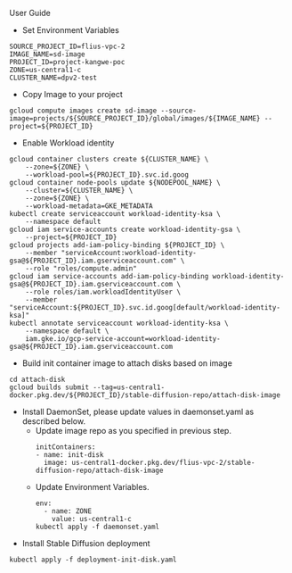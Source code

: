 
User Guide

* Set Environment Variables
```
SOURCE_PROJECT_ID=flius-vpc-2
IMAGE_NAME=sd-image
PROJECT_ID=project-kangwe-poc
ZONE=us-central1-c
CLUSTER_NAME=dpv2-test
```
* Copy Image to your project
```
gcloud compute images create sd-image --source-image=projects/${SOURCE_PROJECT_ID}/global/images/${IMAGE_NAME} --project=${PROJECT_ID}
```
* Enable Workload identity
```
gcloud container clusters create ${CLUSTER_NAME} \
    --zone=${ZONE} \
    --workload-pool=${PROJECT_ID}.svc.id.goog
gcloud container node-pools update ${NODEPOOL_NAME} \
    --cluster=${CLUSTER_NAME} \
    --zone=${ZONE} \
    --workload-metadata=GKE_METADATA
kubectl create serviceaccount workload-identity-ksa \
    --namespace default
gcloud iam service-accounts create workload-identity-gsa \
    --project=${PROJECT_ID}     
gcloud projects add-iam-policy-binding ${PROJECT_ID} \
    --member "serviceAccount:workload-identity-gsa@${PROJECT_ID}.iam.gserviceaccount.com" \
    --role "roles/compute.admin"   
gcloud iam service-accounts add-iam-policy-binding workload-identity-gsa@${PROJECT_ID}.iam.gserviceaccount.com \
    --role roles/iam.workloadIdentityUser \
    --member "serviceAccount:${PROJECT_ID}.svc.id.goog[default/workload-identity-ksa]"
kubectl annotate serviceaccount workload-identity-ksa \
    --namespace default \
    iam.gke.io/gcp-service-account=workload-identity-gsa@${PROJECT_ID}.iam.gserviceaccount.com
```
* Build init container image to attach disks based on image
```
cd attach-disk
gcloud builds submit --tag=us-central1-docker.pkg.dev/${PROJECT_ID}/stable-diffusion-repo/attach-disk-image
```
* Install DaemonSet, please update values in daemonset.yaml as described below.
  - Update image repo as you specified in previous step.
    ```
    initContainers:
    - name: init-disk
      image: us-central1-docker.pkg.dev/flius-vpc-2/stable-diffusion-repo/attach-disk-image
    ```
  - Update Environment Variables.
    ```
    env:
      - name: ZONE
        value: us-central1-c    
    kubectl apply -f daemonset.yaml
    ```
* Install Stable Diffusion deployment
```
kubectl apply -f deployment-init-disk.yaml
```
